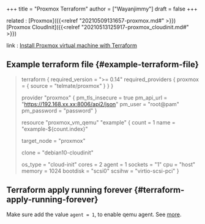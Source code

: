+++
title = "Proxmox Terraform"
author = ["Wayanjimmy"]
draft = false
+++

related
: [Proxmox]({{<relref "20210509131657-proxmox.md#" >}}) [Proxmox CloudInit]({{<relref "20210513125917-proxmox_cloudinit.md#" >}})

link
: [Install Proxmox virtual machine with Terraform](https://norocketscience.at/provision-proxmox-virtual-machines-with-terraform/)


## Example terraform file {#example-terraform-file}

> terraform {
>   required\_version = ">= 0.14"
>   required\_providers {
>     proxmox = {
>       source = "telmate/proxmox"
>     }
>   }
> }
>
> provider "proxmox" {
>   pm\_tls\_insecure = true
>   pm\_api\_url      = "<https://192.168.xx.xx:8006/api2/json>"
>   pm\_user         = "root@pam"
>   pm\_password     = "password"
> }
>
> resource "proxmox\_vm\_qemu" "example" {
>   count = 1
>   name  = "example-${count.index}"
>
> target\_node = "proxmox"
>
> clone = "debian10-cloudinit"
>
>   os\_type  = "cloud-init"
>   cores    = 2
>   agent    = 1
>   sockets  = "1"
>   cpu      = "host"
>   memory   = 1024
>   bootdisk = "scsi0"
>   scsihw   = "virtio-scsi-pci"
> }


## Terraform apply running forever {#terraform-apply-running-forever}

Make sure add the value `agent = 1`, to enable qemu agent. See [more](https://github.com/Telmate/terraform-provider-proxmox/issues/325).
